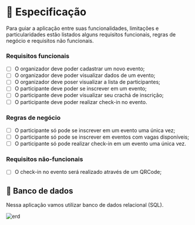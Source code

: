 # 📝 Especificação

Para guiar a aplicação entre suas funcionalidades, limitações e particularidades estão listados alguns requisitos funcionais, regras de negócio e requisitos não funcionais.

### Requisitos funcionais

- [ ] O organizador deve poder cadastrar um novo evento;
- [ ] O organizador deve poder visualizar dados de um evento;
- [ ] O organizador deve poser visualizar a lista de participantes;
- [ ] O participante deve poder se inscrever em um evento;
- [ ] O participante deve poder visualizar seu crachá de inscrição;
- [ ] O participante deve poder realizar check-in no evento.

### Regras de negócio

- [ ] O participante só pode se inscrever em um evento uma única vez;
- [ ] O participante só pode se inscrever em eventos com vagas disponíveis;
- [ ] O participante só pode realizar check-in em um evento uma única vez.

### Requisitos não-funcionais
- [ ] O check-in no evento será realizado através de um QRCode;

## 🎲 Banco de dados

Nessa aplicação vamos utilizar banco de dados relacional (SQL).

![erd](https://github.com/Azanniel/pass-in-java/assets/71537090/fdd30f5c-8bd8-43fa-9706-dd564880834d)



